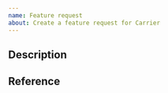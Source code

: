 ```yaml
---
name: Feature request
about: Create a feature request for Carrier
---
```


## Description

## Reference
